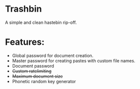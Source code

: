 # Trashbin
A simple and clean hastebin rip-off.

# Features:
- Global password for document creation.
- Master password for creating pastes with custom file names.
- Document password
- ~~Custom ratelimiting~~
- ~~Maximum document size~~
- Phonetic random key generator
